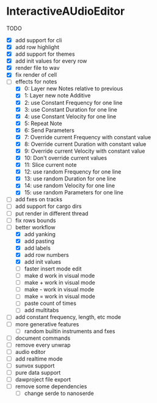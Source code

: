# InteractiveAUdioEditor

TODO
- [x] add support for cli
- [x] add row highlight
- [x] add support for themes
- [x] add init values for every row
- [x] render file to wav
- [x] fix render of cell
- [ ] effects for notes
    - [x] 0: Layer new Notes relative to previous
    - [x] 1: Layer new note Additive
    - [x] 2: use Constant Frequency for one line
    - [x] 3: use Constant Duration for one line
    - [x] 4: use Constant Velocity for one line
    - [x] 5: Repeat Note
    - [x] 6: Send Parameters
    - [x] 7: Override current Frequency with constant value
    - [x] 8: Override current Duration with constant value
    - [x] 9: Override current Velocity with constant value
    - [x] 10: Don't override current values
    - [x] 11: Slice current note
    - [x] 12: use random Frequency for one line
    - [x] 13: use random Duration for one line
    - [x] 14: use random Velocity for one line
    - [x] 15: use random Parameters for one line
- [ ] add fxes on tracks
- [ ] add support for cargo dirs
- [ ] put render in different thread
- [ ] fix rows bounds
- [ ] better workflow
    - [x] add yanking
    - [x] add pasting
    - [x] add labels
    - [x] add row numbers
    - [x] add init values
    - [ ] faster insert mode edit
    - [ ] make d work in visual mode
    - [ ] make + work in visual mode
    - [ ] make - work in visual mode
    - [ ] make = work in visual mode
    - [ ] paste count of times
    - [ ] add multitabs
- [ ] add constant frequency, length, etc mode
- [ ] more generative features
    - [ ] random builtin instruments and fxes
- [ ] document commands
- [ ] remove every unwrap
- [ ] audio editor
- [ ] add realtime mode
- [ ] sunvox support
- [ ] pure data support
- [ ] dawproject file export
- [ ] remove some dependencies
    - [ ] change serde to nanoserde
